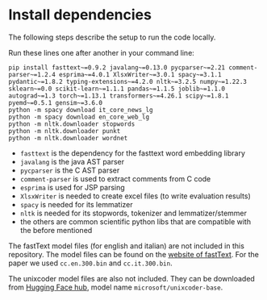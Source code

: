 # Install dependencies

The following steps describe the setup to run the code locally.

Run these lines one after another in your command line:
```
pip install fasttext~=0.9.2 javalang~=0.13.0 pycparser~=2.21 comment-parser~=1.2.4 esprima~=4.0.1 XlsxWriter~=3.0.1 spacy~=3.1.1 pydantic~=1.8.2 typing-extensions~=4.2.0 nltk~=3.2.5 numpy~=1.22.3 sklearn~=0.0 scikit-learn~=1.1.1 pandas~=1.1.5 joblib~=1.1.0 autograd~=1.3 torch~=1.13.1 transformers~=4.26.1 scipy~=1.8.1 pyemd~=0.5.1 gensim~=3.6.0
python -m spacy download it_core_news_lg
python -m spacy download en_core_web_lg
python -m nltk.downloader stopwords
python -m nltk.downloader punkt
python -m nltk.downloader wordnet
```    
* `fasttext` is the dependency for the fasttext word embedding library
* `javalang` is the java AST parser
* `pycparser` is the C AST parser
* `comment-parser` is used to extract comments from C code
* `esprima` is used for JSP parsing
* `XlsxWriter` is needed to create excel files (to write evaluation results)
* `spacy` is needed for its lemmatizer
* `nltk` is needed for its stopwords, tokenizer and lemmatizer/stemmer
* the others are common scientific python libs that are compatible with the before mentioned

The fastText model files (for english and italian) are not included in this repository. The model files can be found on the [website of fastText](https://fasttext.cc/docs/en/crawl-vectors.html). For the paper we used `cc.en.300.bin` and `cc.it.300.bin`.

The unixcoder model files are also not included. They can be downloaded from [Hugging Face hub](https://huggingface.co/microsoft/unixcoder-base), model name `microsoft/unixcoder-base`.